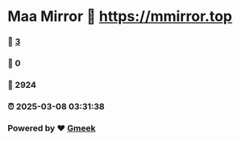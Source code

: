 # Maa Mirror :link: https://mmirror.top 
### :page_facing_up: [3](https://mmirror.top/tag.html) 
### :speech_balloon: 0 
### :hibiscus: 2924 
### :alarm_clock: 2025-03-08 03:31:38 
### Powered by :heart: [Gmeek](https://github.com/Meekdai/Gmeek)
